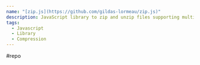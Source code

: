 ```yaml
---
name: "[zip.js](https://github.com/gildas-lormeau/zip.js)"
description: JavaScript library to zip and unzip files supporting multi-core compression, compression streams, zip64, split files and encryption.
tags:
  - Javascript
  - Library
  - Compression
---
```

#repo